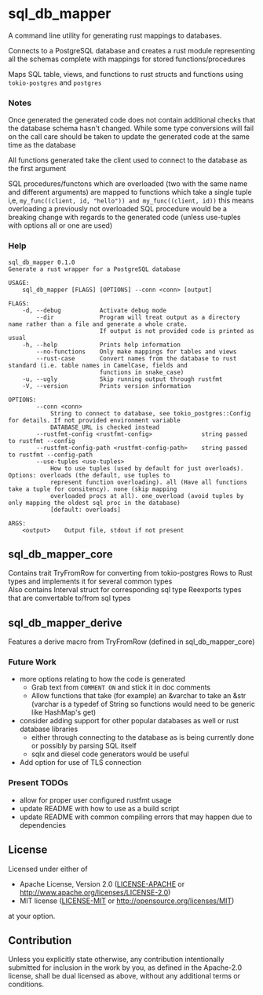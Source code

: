 # sql_db_mapper
A command line utility for generating rust mappings to databases.

Connects to a PostgreSQL database and creates a rust module representing all the schemas complete with mappings for stored functions/procedures

Maps SQL table, views, and functions to rust structs and functions using `tokio-postgres` and `postgres`

### Notes
Once generated the generated code does not contain additional checks that the database schema hasn't changed. While some type conversions will fail on the call care should be taken to update the generated code at the same time as the database

All functions generated take the client used to connect to the database as the first argument

SQL procedures/functons which are overloaded (two with the same name and different arguments) are mapped to functions which take a single tuple i,e, `my_func((client, id, "hello")) and my_func((client, id))` this means overloading a previously not overloaded SQL procedure would be a breaking change with regards to the generated code (unless use-tuples with options all or one are used)

### Help
```
sql_db_mapper 0.1.0
Generate a rust wrapper for a PostgreSQL database

USAGE:
    sql_db_mapper [FLAGS] [OPTIONS] --conn <conn> [output]

FLAGS:
    -d, --debug           Activate debug mode
        --dir             Program will treat output as a directory name rather than a file and generate a whole crate.
                          If output is not provided code is printed as usual
    -h, --help            Prints help information
        --no-functions    Only make mappings for tables and views
        --rust-case       Convert names from the database to rust standard (i.e. table names in CamelCase, fields and
                          functions in snake_case)
    -u, --ugly            Skip running output through rustfmt
    -V, --version         Prints version information

OPTIONS:
        --conn <conn>
            String to connect to database, see tokio_postgres::Config for details. If not provided environment variable
            DATABASE_URL is checked instead
        --rustfmt-config <rustfmt-config>              string passed to rustfmt --config
        --rustfmt-config-path <rustfmt-config-path>    string passed to rustfmt --config-path
        --use-tuples <use-tuples>
            How to use tuples (used by default for just overloads). Options: overloads (the default, use tuples to
            represent function overloading). all (Have all functions take a tuple for consitency). none (skip mapping
            overloaded procs at all). one_overload (avoid tuples by only mapping the oldest sql proc in the database)
            [default: overloads]

ARGS:
    <output>    Output file, stdout if not present
```

## sql_db_mapper_core
Contains trait TryFromRow for converting from tokio-postgres Rows to Rust types and implements it for several common types  
Also contains Interval struct for corresponding sql type
Reexports types that are convertable to/from sql types

## sql_db_mapper_derive
Features a derive macro from TryFromRow (defined in sql_db_mapper_core)

### Future Work
* more options relating to how the code is generated
	* Grab text from `COMMENT ON` and stick it in doc comments
	* Allow functions that take (for example) an &varchar to take an &str (varchar is a typedef of String so functions would need to be generic like HashMap's get)
* consider adding support for other popular databases as well or rust database libraries
	* either through connecting to the database as is being currently done or possibly by parsing SQL itself
    * sqlx and diesel code generators would be useful
* Add option for use of TLS connection

### Present TODOs
* allow for proper user configured rustfmt usage
* update README with how to use as a build script
* update README with common compiling errors that may happen due to dependencies

## License

Licensed under either of

 * Apache License, Version 2.0
   ([LICENSE-APACHE](LICENSE-APACHE) or http://www.apache.org/licenses/LICENSE-2.0)
 * MIT license
   ([LICENSE-MIT](LICENSE-MIT) or http://opensource.org/licenses/MIT)

at your option.

## Contribution

Unless you explicitly state otherwise, any contribution intentionally submitted
for inclusion in the work by you, as defined in the Apache-2.0 license, shall be
dual licensed as above, without any additional terms or conditions.
